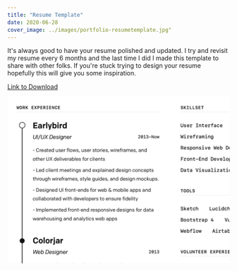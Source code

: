 ```yaml
---
title: "Resume Template"
date: 2020-06-28
cover_image: ../images/portfolio-resumetemplate.jpg"
---
```


It's always good to have your resume polished and updated. I try and revisit my resume every 6 months and the last time I did I made this template to share with other folks. If you're stuck trying to design your resume hopefully this will give you some inspiration.

[Link to Download](https://dribbble.com/shots/11286414-Resume-Template)

![](../images/portfolio-resumetemplate.jpg)
